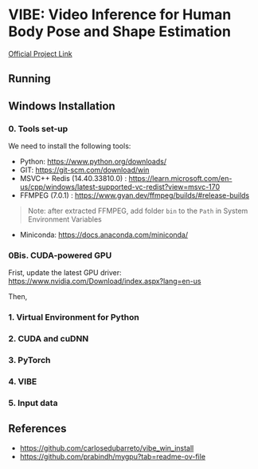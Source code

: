 # VIBE: Video Inference for Human Body Pose and Shape Estimation
[Official Project Link](https://github.com/mkocabas/VIBE)

## Running

## Windows Installation

### 0. Tools set-up
We need to install the following tools:
- Python: https://www.python.org/downloads/
- GIT: https://git-scm.com/download/win
- MSVC++ Redis (14.40.33810.0) : https://learn.microsoft.com/en-us/cpp/windows/latest-supported-vc-redist?view=msvc-170
- FFMPEG (7.0.1) : https://www.gyan.dev/ffmpeg/builds/#release-builds
> Note: after extracted FFMPEG, add folder `bin` to the `Path` in System Environment Variables

- Miniconda: https://docs.anaconda.com/miniconda/

### 0Bis. CUDA-powered GPU 
Frist, update the latest GPU driver: https://www.nvidia.com/Download/index.aspx?lang=en-us

Then, 

### 1. Virtual Environment for Python

### 2. CUDA and cuDNN

### 3. PyTorch

### 4. VIBE

### 5. Input data

## References
- https://github.com/carlosedubarreto/vibe_win_install
- https://github.com/prabindh/mygpu?tab=readme-ov-file

